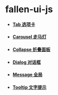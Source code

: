 # fallen-ui-js

- #### [Tab 选项卡](http://yaokai729.gitee.io/fallen-ui-js/Tabs/index.html)
- #### [Carousel 走马灯](http://yaokai729.gitee.io/fallen-ui-js/Carousel/index.html)
- #### [Collapse 折叠面板](http://yaokai729.gitee.io/fallen-ui-js/Collapse/index.html)
- #### [Dialog 对话框](http://yaokai729.gitee.io/fallen-ui-js/Dialog/index.html)
- #### [Message 全局](http://yaokai729.gitee.io/fallen-ui-js/Message/index.html)
- #### [Tooltip 文字提示](http://yaokai729.gitee.io/fallen-ui-js/Tooltip/index.html)
